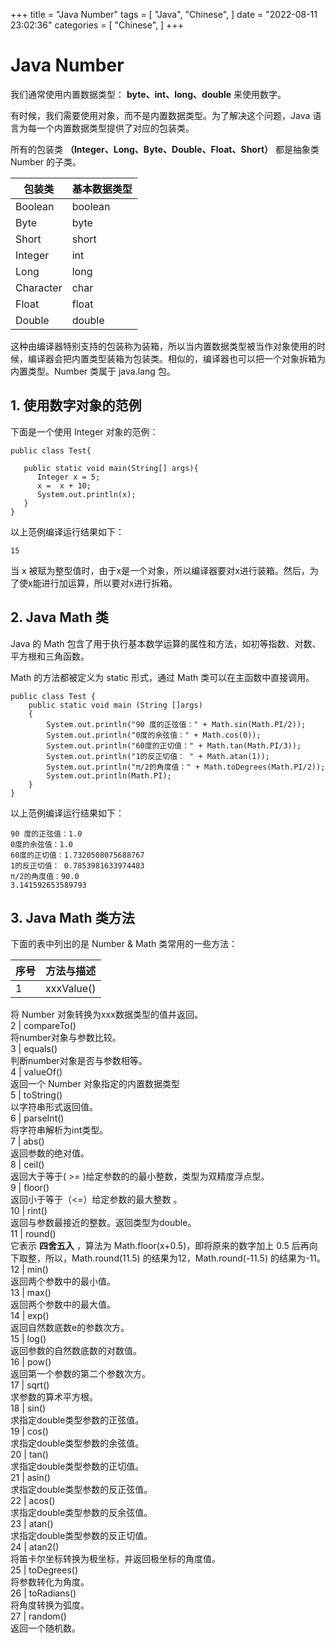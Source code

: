 +++
title = "Java Number"
tags = [
"Java",
"Chinese",
]
date = "2022-08-11 23:02:36"
categories = [
"Chinese",
]
+++
# Java Number

我们通常使用内置数据类型： **byte、int、long、double** 来使用数字。

有时候，我们需要使用对象，而不是内置数据类型。为了解决这个问题，Java 语言为每一个内置数据类型提供了对应的包装类。

所有的包装类 **（Integer、Long、Byte、Double、Float、Short）** 都是抽象类 Number 的子类。

包装类 |  基本数据类型  
---|---  
Boolean |  boolean  
Byte |  byte  
Short |  short  
Integer |  int  
Long |  long  
Character |  char  
Float |  float  
Double |  double  
  
这种由编译器特别支持的包装称为装箱，所以当内置数据类型被当作对象使用的时候，编译器会把内置类型装箱为包装类。相似的，编译器也可以把一个对象拆箱为内置类型。Number
类属于 java.lang 包。



## 1\. 使用数字对象的范例

下面是一个使用 Integer 对象的范例：

    
    
    public class Test{
     
       public static void main(String[] args){
          Integer x = 5;
          x =  x + 10;
          System.out.println(x); 
       }
    }
    

以上范例编译运行结果如下：

    
    
    15
    

当 x 被赋为整型值时，由于x是一个对象，所以编译器要对x进行装箱。然后，为了使x能进行加运算，所以要对x进行拆箱。



## 2\. Java Math 类

Java 的 Math 包含了用于执行基本数学运算的属性和方法，如初等指数、对数、平方根和三角函数。

Math 的方法都被定义为 static 形式，通过 Math 类可以在主函数中直接调用。

    
    
    public class Test {  
        public static void main (String []args)  
        {  
            System.out.println("90 度的正弦值：" + Math.sin(Math.PI/2));  
            System.out.println("0度的余弦值：" + Math.cos(0));  
            System.out.println("60度的正切值：" + Math.tan(Math.PI/3));  
            System.out.println("1的反正切值： " + Math.atan(1));  
            System.out.println("π/2的角度值：" + Math.toDegrees(Math.PI/2));  
            System.out.println(Math.PI);  
        }  
    }
    

以上范例编译运行结果如下：

    
    
    90 度的正弦值：1.0
    0度的余弦值：1.0
    60度的正切值：1.7320508075688767
    1的反正切值： 0.7853981633974483
    π/2的角度值：90.0
    3.141592653589793
    



## 3\. Java Math 类方法

下面的表中列出的是 Number & Math 类常用的一些方法：

序号 | 方法与描述  
---|---  
1 |  xxxValue()  
将 Number 对象转换为xxx数据类型的值并返回。  
2 |  compareTo()  
将number对象与参数比较。  
3 |  equals()  
判断number对象是否与参数相等。  
4 |  valueOf()  
返回一个 Number 对象指定的内置数据类型  
5 |  toString()  
以字符串形式返回值。  
6 |  parseInt()  
将字符串解析为int类型。  
7 |  abs()  
返回参数的绝对值。  
8 |  ceil()  
返回大于等于( >= )给定参数的的最小整数，类型为双精度浮点型。  
9 |  floor()  
返回小于等于（<=）给定参数的最大整数 。  
10 |  rint()  
返回与参数最接近的整数。返回类型为double。  
11 |  round()  
它表示 **四舍五入** ，算法为 Math.floor(x+0.5)，即将原来的数字加上 0.5 后再向下取整，所以，Math.round(11.5)
的结果为12，Math.round(-11.5) 的结果为-11。  
12 |  min()  
返回两个参数中的最小值。  
13 |  max()  
返回两个参数中的最大值。  
14 |  exp()  
返回自然数底数e的参数次方。  
15 |  log()  
返回参数的自然数底数的对数值。  
16 |  pow()  
返回第一个参数的第二个参数次方。  
17 |  sqrt()  
求参数的算术平方根。  
18 |  sin()  
求指定double类型参数的正弦值。  
19 |  cos()  
求指定double类型参数的余弦值。  
20 |  tan()  
求指定double类型参数的正切值。  
21 |  asin()  
求指定double类型参数的反正弦值。  
22 |  acos()  
求指定double类型参数的反余弦值。  
23 |  atan()  
求指定double类型参数的反正切值。  
24 |  atan2()  
将笛卡尔坐标转换为极坐标，并返回极坐标的角度值。  
25 |  toDegrees()  
将参数转化为角度。  
26 |  toRadians()  
将角度转换为弧度。  
27 |  random()  
返回一个随机数。

